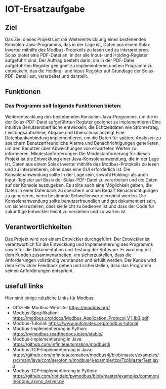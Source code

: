 # IOT-Ersatzaufgabe
## Ziel
Das Ziel dieses Projekts ist die Weiterentwicklung eines bestehenden Konsolen-Java-Programms, das in der Lage ist, Daten aus einem Solax Inverter mithilfe des Modbus-Protokolls zu lesen und zu interpretieren. Solax bietet eine PDF-Datei an, in der alle Input- und Holding-Register aufgeführt sind. Der Auftrag besteht darin, die in der PDF-Datei aufgeführten Register geeignet zu implementieren und ein Programm zu entwickeln, das die Holding- und Input-Register auf Grundlage der Solax-PDF-Datei liest, verarbeitet und darstellt.

## Funktionen
### Das Programm soll folgende Funktionen bieten:

Weiterentwicklung des bestehenden Konsolen-Java-Programms, um die in der Solax-PDF-Datei aufgeführten Register geeignet zu implementieren
Eine intuitive Benutzeroberfläche entwickeln, die Echtzeitdaten wie Stromertrag, Leistungsaufnahme, Abgabe und Überschuss anzeigt
Eine Datenbankanbindung implementieren, um die Daten für spätere Analysen zu speichern
Benutzerfreundliche Alarme und Benachrichtigungen generieren, um den Benutzer über Abweichungen von erwarteten Werten zu informieren.
Mindestanforderungen
Die Mindestanforderung für dieses Projekt ist die Entwicklung einer Java-Konsolenanwendung, die in der Lage ist, Daten aus einem Solax Inverter mithilfe des Modbus-Protokolls zu lesen und zu interpretieren, ohne dass eine GUI erforderlich ist. Die Konsolenanwendung sollte in der Lage sein, sowohl Holding- als auch Input-Register auf Basis der Solax-PDF-Datei zu verarbeiten und die Daten auf der Konsole auszugeben. Es sollte auch eine Möglichkeit geben, die Daten in einer Datenbank zu speichern und bei Bedarf Benachrichtigungen zu generieren, wenn bestimmte Schwellenwerte erreicht werden. Die Konsolenanwendung sollte benutzerfreundlich und gut dokumentiert sein, um sicherzustellen, dass sie leicht zu bedienen ist und dass der Code für zukünftige Entwickler leicht zu verstehen und zu warten ist.

## Verantwortlichkeiten
Das Projekt wird von einem Entwickler durchgeführt. Der Entwickler ist verantwortlich für die Entwicklung und Implementierung des Programms sowie für die Dokumentation und Testung der Software. Er wird eng mit dem Kunden zusammenarbeiten, um sicherzustellen, dass die Anforderungen vollständig verstanden und erfüllt werden. Der Kunde wird dem Entwickler Feedback geben und sicherstellen, dass das Programm seinen Anforderungen entspricht.

## usefull links

Hier sind einige nützliche Links für Modbus:

- Offizielle Modbus-Website: https://modbus.org/
- Modbus-Spezifikation: https://modbus.org/docs/Modbus_Application_Protocol_V1_1b3.pdf
- Modbus-Tutorial: https://www.automates.org/modbus-tutorial
- Modbus-Implementierung in Python: https://pymodbus.readthedocs.io/en/stable/
- Modbus-Implementierung in Java: https://github.com/infiniteautomation/modbus4j
- Modbus-TCP-Implementierung in Java: https://github.com/infiniteautomation/modbus4j/blob/master/examples/src/main/java/com/serotonin/modbus4j/example/tcp/TcpMasterTest.java
- Modbus-TCP-Implementierung in Python: https://github.com/riptideio/pymodbus/blob/master/examples/common/modbus_async_server.py